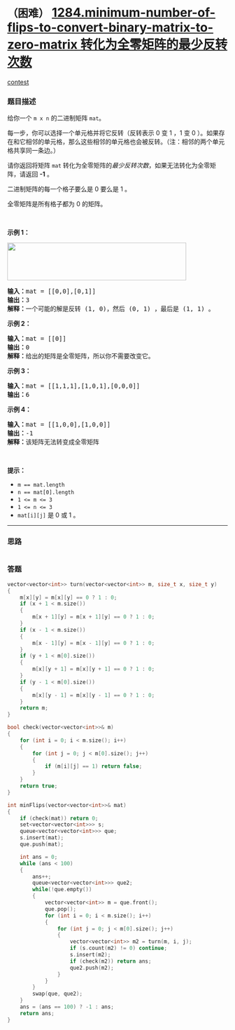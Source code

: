# `（困难）` [1284.minimum-number-of-flips-to-convert-binary-matrix-to-zero-matrix 转化为全零矩阵的最少反转次数](https://leetcode-cn.com/problems/minimum-number-of-flips-to-convert-binary-matrix-to-zero-matrix/)

[contest](https://leetcode-cn.com/contest/weekly-contest-166/problems/minimum-number-of-flips-to-convert-binary-matrix-to-zero-matrix/)

### 题目描述
<p>给你一个&nbsp;<code>m x n</code>&nbsp;的二进制矩阵&nbsp;<code>mat</code>。</p>

<p>每一步，你可以选择一个单元格并将它反转（反转表示 0 变 1 ，1 变 0 ）。如果存在和它相邻的单元格，那么这些相邻的单元格也会被反转。（注：相邻的两个单元格共享同一条边。）</p>

<p>请你返回将矩阵&nbsp;<code>mat</code> 转化为全零矩阵的<em>最少反转次数</em>，如果无法转化为全零矩阵，请返回&nbsp;<strong>-1</strong>&nbsp;。</p>

<p>二进制矩阵的每一个格子要么是 0 要么是 1 。</p>

<p>全零矩阵是所有格子都为 0 的矩阵。</p>

<p>&nbsp;</p>

<p><strong>示例&nbsp;1：</strong></p>

<p><img style="height:86px; width:409px" src="https://assets.leetcode.com/uploads/2019/11/28/matrix.png" alt=""></p>

<pre><strong>输入：</strong>mat = [[0,0],[0,1]]
<strong>输出：</strong>3
<strong>解释：</strong>一个可能的解是反转 (1, 0)，然后 (0, 1) ，最后是 (1, 1) 。
</pre>

<p><strong>示例 2：</strong></p>

<pre><strong>输入：</strong>mat = [[0]]
<strong>输出：</strong>0
<strong>解释：</strong>给出的矩阵是全零矩阵，所以你不需要改变它。
</pre>

<p><strong>示例 3：</strong></p>

<pre><strong>输入：</strong>mat = [[1,1,1],[1,0,1],[0,0,0]]
<strong>输出：</strong>6
</pre>

<p><strong>示例 4：</strong></p>

<pre><strong>输入：</strong>mat = [[1,0,0],[1,0,0]]
<strong>输出：</strong>-1
<strong>解释：</strong>该矩阵无法转变成全零矩阵
</pre>

<p>&nbsp;</p>

<p><strong>提示：</strong></p>

<ul>
	<li><code>m ==&nbsp;mat.length</code></li>
	<li><code>n ==&nbsp;mat[0].length</code></li>
	<li><code>1 &lt;= m&nbsp;&lt;= 3</code></li>
	<li><code>1 &lt;= n&nbsp;&lt;= 3</code></li>
	<li><code>mat[i][j]</code>&nbsp;是 0 或 1 。</li>
</ul>


---
### 思路
```
```



### 答题
``` C++
vector<vector<int>> turn(vector<vector<int>> m, size_t x, size_t y)
{
    m[x][y] = m[x][y] == 0 ? 1 : 0;
    if (x + 1 < m.size())
    {
        m[x + 1][y] = m[x + 1][y] == 0 ? 1 : 0;
    }
    if (x - 1 < m.size())
    {
        m[x - 1][y] = m[x - 1][y] == 0 ? 1 : 0;
    }
    if (y + 1 < m[0].size())
    {
        m[x][y + 1] = m[x][y + 1] == 0 ? 1 : 0;
    }
    if (y - 1 < m[0].size())
    {
        m[x][y - 1] = m[x][y - 1] == 0 ? 1 : 0;
    }
    return m;
}

bool check(vector<vector<int>>& m)
{
    for (int i = 0; i < m.size(); i++)
    {
        for (int j = 0; j < m[0].size(); j++)
        {
            if (m[i][j] == 1) return false;
        }
    }
    return true;
}

int minFlips(vector<vector<int>>& mat)
{
    if (check(mat)) return 0;
    set<vector<vector<int>>> s;
    queue<vector<vector<int>>> que;
    s.insert(mat);
    que.push(mat);

    int ans = 0;
    while (ans < 100)
    {
        ans++;
        queue<vector<vector<int>>> que2;
        while(!que.empty())
        {
            vector<vector<int>> m = que.front();
            que.pop();
            for (int i = 0; i < m.size(); i++)
            {
                for (int j = 0; j < m[0].size(); j++)
                {
                    vector<vector<int>> m2 = turn(m, i, j);
                    if (s.count(m2) != 0) continue;
                    s.insert(m2);
                    if (check(m2)) return ans;
                    que2.push(m2);
                }
            }
        }   
        swap(que, que2);
    }
    ans = (ans == 100) ? -1 : ans;
    return ans;
}
```




